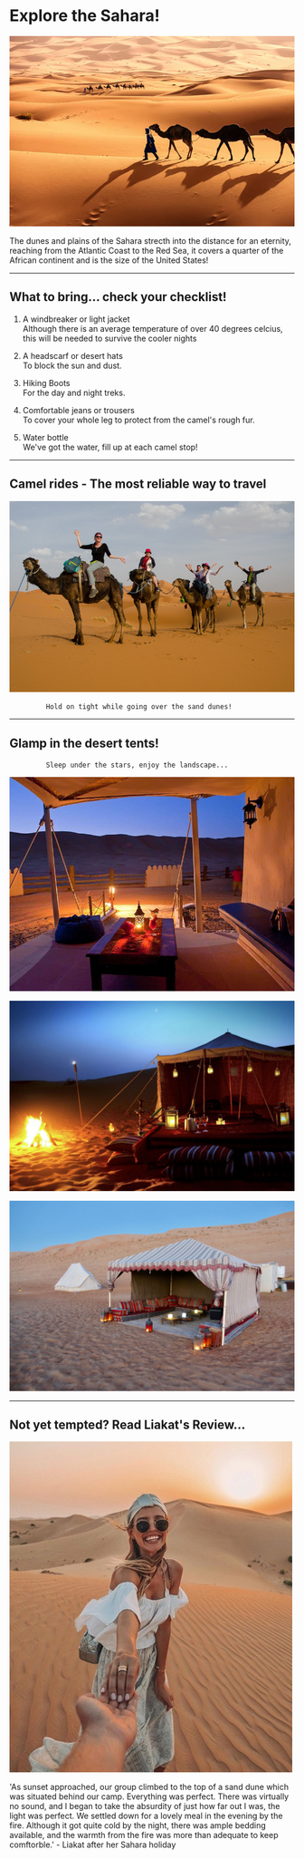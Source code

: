 #  **Explore the Sahara!**

![Wide image of The Sahara Desert with camels in the foreground](./static/images/front.image.webp)

The dunes and plains of the Sahara strecth into the distance for an eternity, reaching from the Atlantic Coast to the Red Sea, it covers a quarter of the African continent and is the size of the United States!

---

## **What to bring... check your checklist!**

1.  A windbreaker or light jacket  
Although there is an average temperature of over 40 degrees celcius, this will be needed to survive the cooler nights

2. A headscarf or desert hats  
To block the sun and dust.

3. Hiking Boots  
For the day and night treks.

4. Comfortable jeans or trousers  
To cover your whole leg to protect from the camel's rough fur.

5. Water bottle  
We've got the water, fill up at each camel stop!

---

## **Camel rides** - The most reliable way to travel

![Group image of people riding camels in desert](./static/images/camel_ride.jpg)

             Hold on tight while going over the sand dunes!



---

## **Glamp in the desert tents!**

             Sleep under the stars, enjoy the landscape...

![Inside shot of tent lit by lanterns in the evening](./static/images/inside_of_tent.jpg)

![Outside shot image of tent lit by campfire](./static/images/tent_with_campfire.jpg)

![outside image of tent](./static/images/outside_tent.jpg)

---
## **Not yet tempted? Read Liakat's Review...**

![image of liakat in sahara desert](./static/images/liakat.jpg)

'As sunset approached, our group climbed to the top of a sand dune which was situated behind our camp. Everything was perfect. There was virtually no sound, and I began to take the absurdity of just how far out I was, the light was perfect. We settled down for a lovely meal in the evening by the fire. Although it got quite cold by the night, there was ample bedding available, and the warmth from the fire was more than adequate to keep comftorble.' - Liakat after her Sahara holiday
